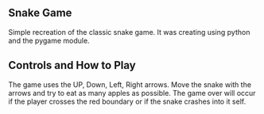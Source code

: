 ## Snake Game
Simple recreation of the classic snake game. It was creating using python and the pygame module.
## Controls and How to Play
The game uses the UP, Down, Left, Right arrows. Move the snake with the arrows and try to eat as many apples as possible. The game over will occur if the player crosses the red boundary or if the snake crashes into it self.